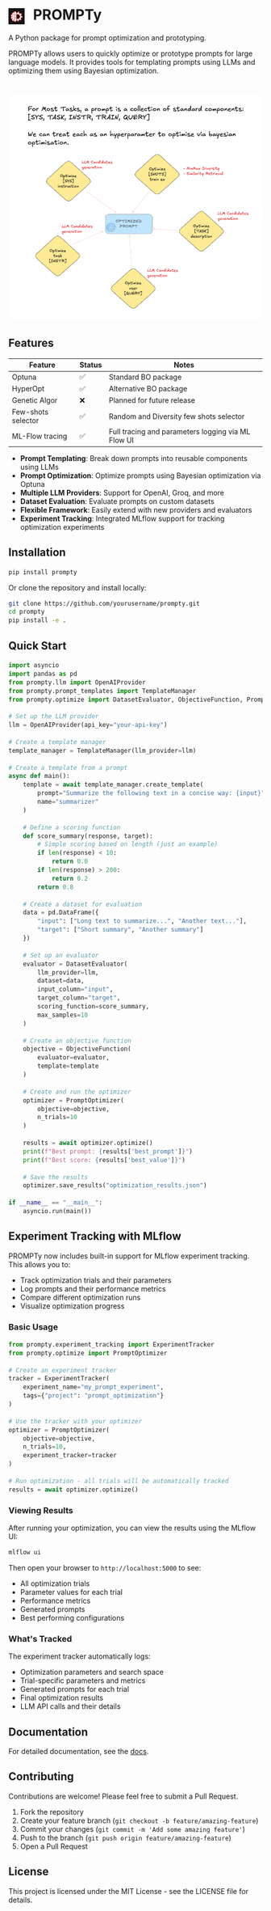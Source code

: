 <h1>
  <img src="assets/icon.png" width="32" alt="Logo" style="vertical-align: middle; margin-right: 10px;"/>
  PROMPTy
</h1>

A Python package for prompt optimization and prototyping.

PROMPTy allows users to quickly optimize or prototype prompts for large language models. It provides tools for templating prompts using LLMs and optimizing them using Bayesian optimization.

<h1>
  <img src="assets/prompty_flow.png"/>
</h1>

## Features

| Feature             | Status   | Notes                                                   |
|---------------------|----------|---------------------------------------------------------|
| Optuna              | ✅       | Standard BO package                                     |
| HyperOpt            | ✅       | Alternative BO package                                  |
| Genetic Algor       | ❌       | Planned for future release                              |     
| Few-shots selector  | ✅       | Random and Diversity few shots selector                 |
| ML-Flow tracing     | ✅       | Full tracing and parameters logging via ML Flow UI      |


- **Prompt Templating**: Break down prompts into reusable components using LLMs
- **Prompt Optimization**: Optimize prompts using Bayesian optimization via Optuna
- **Multiple LLM Providers**: Support for OpenAI, Groq, and more
- **Dataset Evaluation**: Evaluate prompts on custom datasets
- **Flexible Framework**: Easily extend with new providers and evaluators
- **Experiment Tracking**: Integrated MLflow support for tracking optimization experiments

## Installation

```bash
pip install prompty
```

Or clone the repository and install locally:

```bash
git clone https://github.com/yourusername/prompty.git
cd prompty
pip install -e .
```

## Quick Start

```python
import asyncio
import pandas as pd
from prompty.llm import OpenAIProvider
from prompty.prompt_templates import TemplateManager
from prompty.optimize import DatasetEvaluator, ObjectiveFunction, PromptOptimizer

# Set up the LLM provider
llm = OpenAIProvider(api_key="your-api-key")

# Create a template manager
template_manager = TemplateManager(llm_provider=llm)

# Create a template from a prompt
async def main():
    template = await template_manager.create_template(
        prompt="Summarize the following text in a concise way: {input}",
        name="summarizer"
    )
    
    # Define a scoring function
    def score_summary(response, target):
        # Simple scoring based on length (just an example)
        if len(response) < 10:
            return 0.0
        if len(response) > 200:
            return 0.2
        return 0.8
    
    # Create a dataset for evaluation
    data = pd.DataFrame({
        "input": ["Long text to summarize...", "Another text..."],
        "target": ["Short summary", "Another summary"]
    })
    
    # Set up an evaluator
    evaluator = DatasetEvaluator(
        llm_provider=llm,
        dataset=data,
        input_column="input",
        target_column="target",
        scoring_function=score_summary,
        max_samples=10
    )
    
    # Create an objective function
    objective = ObjectiveFunction(
        evaluator=evaluator,
        template=template
    )
    
    # Create and run the optimizer
    optimizer = PromptOptimizer(
        objective=objective,
        n_trials=10
    )
    
    results = await optimizer.optimize()
    print(f"Best prompt: {results['best_prompt']}")
    print(f"Best score: {results['best_value']}")
    
    # Save the results
    optimizer.save_results("optimization_results.json")

if __name__ == "__main__":
    asyncio.run(main())
```

## Experiment Tracking with MLflow

PROMPTy now includes built-in support for MLflow experiment tracking. This allows you to:

- Track optimization trials and their parameters
- Log prompts and their performance metrics
- Compare different optimization runs
- Visualize optimization progress

### Basic Usage

```python
from prompty.experiment_tracking import ExperimentTracker
from prompty.optimize import PromptOptimizer

# Create an experiment tracker
tracker = ExperimentTracker(
    experiment_name="my_prompt_experiment",
    tags={"project": "prompt_optimization"}
)

# Use the tracker with your optimizer
optimizer = PromptOptimizer(
    objective=objective,
    n_trials=10,
    experiment_tracker=tracker
)

# Run optimization - all trials will be automatically tracked
results = await optimizer.optimize()
```

### Viewing Results

After running your optimization, you can view the results using the MLflow UI:

```bash
mlflow ui
```

Then open your browser to `http://localhost:5000` to see:
- All optimization trials
- Parameter values for each trial
- Performance metrics
- Generated prompts
- Best performing configurations

### What's Tracked

The experiment tracker automatically logs:
- Optimization parameters and search space
- Trial-specific parameters and metrics
- Generated prompts for each trial
- Final optimization results
- LLM API calls and their details

## Documentation

For detailed documentation, see the [docs](https://github.com/yourusername/prompty/docs).

## Contributing

Contributions are welcome! Please feel free to submit a Pull Request.

1. Fork the repository
2. Create your feature branch (`git checkout -b feature/amazing-feature`)
3. Commit your changes (`git commit -m 'Add some amazing feature'`)
4. Push to the branch (`git push origin feature/amazing-feature`)
5. Open a Pull Request

## License

This project is licensed under the MIT License - see the LICENSE file for details.
